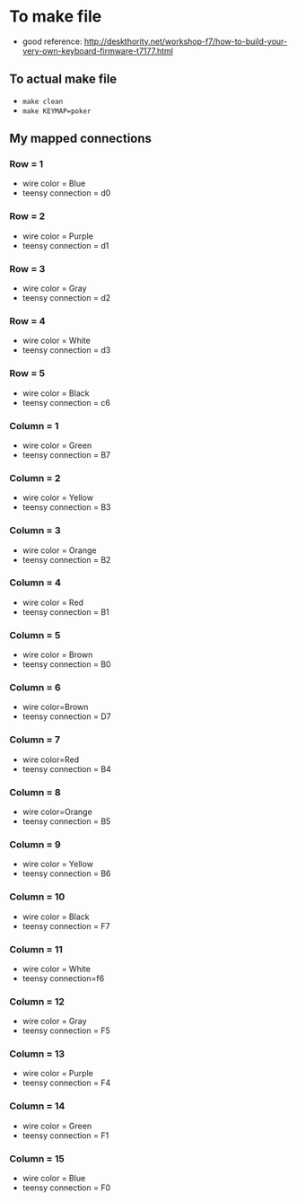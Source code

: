 # To make file


* good reference: http://deskthority.net/workshop-f7/how-to-build-your-very-own-keyboard-firmware-t7177.html
## To actual make file
* `make clean`
* `make KEYMAP=poker`


## My mapped connections

### Row = 1
  * wire color = Blue
  * teensy connection = d0
  
### Row = 2
  * wire color = Purple
  * teensy connection = d1
  
### Row = 3
  * wire color = Gray
  * teensy connection = d2
  
### Row = 4
  * wire color = White
  * teensy connection = d3
  
### Row = 5
  * wire color = Black
  * teensy connection = c6
  

### Column = 1  
  * wire color = Green
  * teensy connection = B7 
  
### Column = 2  
  * wire color = Yellow
  * teensy connection = B3 
  
### Column = 3  
  * wire color = Orange
  * teensy connection = B2 
  
### Column = 4  
  * wire color = Red
  * teensy connection = B1 
  
### Column = 5  
  * wire color = Brown
  * teensy connection = B0 
  
### Column = 6   
  * wire color=Brown
  * teensy connection = D7 
  
### Column = 7   
  * wire color=Red
  * teensy connection = B4 
  
### Column = 8   
  * wire color=Orange
  * teensy connection = B5 
  
### Column = 9  
  * wire color = Yellow
  * teensy connection = B6 
  
### Column = 10 
  * wire color = Black
  * teensy connection = F7 
  
### Column = 11 
  * wire color = White
  * teensy connection=f6  
  
### Column = 12 
  * wire color = Gray
  * teensy connection = F5 
  
### Column = 13  
  * wire color = Purple
  * teensy connection = F4 
  
### Column = 14 
  * wire color = Green
  * teensy connection = F1 
  
### Column = 15  
  * wire color = Blue
  * teensy connection = F0 
  

